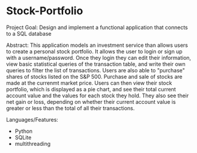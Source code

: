 # Stock-Portfolio

Project Goal: Design and implement a functional application that connects to a SQL database

Abstract:
This application models an investment service than allows users to create a personal stock portfolio. It allows the user to login or sign up with a username/password. Once they login they can edit their information, view basic statistical queries of the transaction table, and write their own queries to filter the list of transactions. Users are also able to "purchase" shares of stocks listed on the S&P 500.  Purchase and sale of stocks are made at the currenmt market price. Users can then view their stock portfolio, which is displayed as a pie chart, and see their total current account value and the values for each stock they hold. They also see their net gain or loss, depending on whether their current account value is greater or less than the total of all their transactions.

Languages/Features:
- Python
- SQLite
- multithreading

